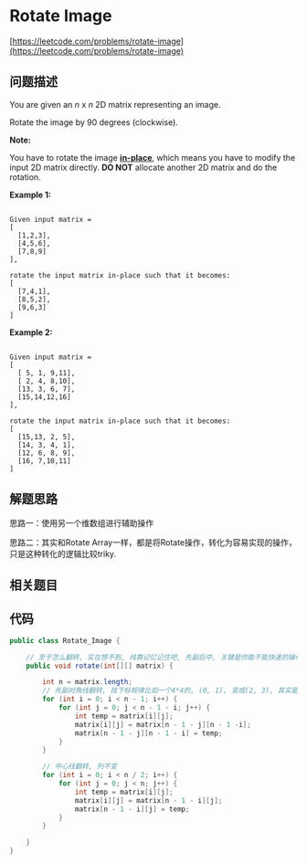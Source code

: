 # Rotate Image

[https://leetcode.com/problems/rotate-image](https://leetcode.com/problems/rotate-image)

## 问题描述

You are given an _n_ x _n_ 2D matrix representing an image.

Rotate the image by 90 degrees \(clockwise\).

**Note:**

You have to rotate the image [**in-place**](https://en.wikipedia.org/wiki/In-place_algorithm), which means you have to modify the input 2D matrix directly. **DO NOT** allocate another 2D matrix and do the rotation.

**Example 1:**

```text

Given input matrix = 
[
  [1,2,3],
  [4,5,6],
  [7,8,9]
],

rotate the input matrix in-place such that it becomes:
[
  [7,4,1],
  [8,5,2],
  [9,6,3]
]
```

**Example 2:**

```text

Given input matrix =
[
  [ 5, 1, 9,11],
  [ 2, 4, 8,10],
  [13, 3, 6, 7],
  [15,14,12,16]
], 

rotate the input matrix in-place such that it becomes:
[
  [15,13, 2, 5],
  [14, 3, 4, 1],
  [12, 6, 8, 9],
  [16, 7,10,11]
]
```

## 解题思路

思路一：使用另一个维数组进行辅助操作

思路二：其实和Rotate Array一样，都是将Rotate操作，转化为容易实现的操作，只是这种转化的逻辑比较triky.

## 相关题目

## 代码

```java
public class Rotate_Image {

    // 至于怎么翻转, 实在想不到, 纯靠记忆记住吧, 先副后中, 关键是你能不能快速的操作下标
    public void rotate(int[][] matrix) {

        int n = matrix.length;
        // 先副对角线翻转, 找下标规律比如一个4*4的, (0, 1), 变成(2, 3), 其实是第一行变成最后一列, 第二列变成倒数第二行.
        for (int i = 0; i < n - 1; i++) {
            for (int j = 0; j < n - 1 - i; j++) {
                int temp = matrix[i][j];
                matrix[i][j] = matrix[n - 1 - j][n - 1 -i];
                matrix[n - 1 - j][n - 1 - i] = temp;
            }
        }

        // 中心线翻转, 列不变
        for (int i = 0; i < n / 2; i++) {
            for (int j = 0; j < n; j++) {
                int temp = matrix[i][j];
                matrix[i][j] = matrix[n - 1 - i][j];
                matrix[n - 1 - i][j] = temp;
            }
        }

    }
}
```

